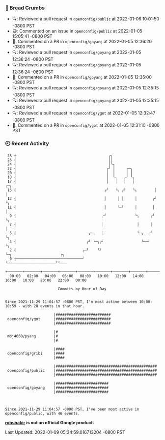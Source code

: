 ### 🍞 Bread Crumbs

 * 🔍: Reviewed a pull request in  `openconfig/public` at 2022-01-06 10:01:50 -0800 PST
 * 😃: Commented on an issue in `openconfig/public` at 2022-01-05 15:05:41 -0800 PST
 * 💬: Commented on a PR in  `openconfig/goyang` at 2022-01-05 12:36:20 -0800 PST
 * 🔍: Reviewed a pull request in  `openconfig/goyang` at 2022-01-05 12:36:24 -0800 PST
 * 🔍: Reviewed a pull request in  `openconfig/goyang` at 2022-01-05 12:36:24 -0800 PST
 * 💬: Commented on a PR in  `openconfig/goyang` at 2022-01-05 12:35:00 -0800 PST
 * 🔍: Reviewed a pull request in  `openconfig/goyang` at 2022-01-05 12:35:15 -0800 PST
 * 🔍: Reviewed a pull request in  `openconfig/goyang` at 2022-01-05 12:35:15 -0800 PST
 * 🔍: Reviewed a pull request in  `openconfig/ygot` at 2022-01-05 12:32:47 -0800 PST
 * 💬: Commented on a PR in  `openconfig/ygot` at 2022-01-05 12:31:10 -0800 PST

### 🕘 Recent Activity
```
 28 ┼                                          ╭╮
 26 ┤                                          ││
 24 ┤                                          │╰╮
 22 ┤                                         ╭╯ │     ╭─╮
 20 ┤                                         │  │     │ │
 18 ┤                                         │  ╰╮   ╭╯ ╰╮
 17 ┤                                         │   │   │   │         ╭─╮
 15 ┤                                        ╭╯   ╰╮ ╭╯   ╰╮        │ │
 13 ┤                                        │     │ │     │       ╭╯ ╰╮
 11 ┤                                        │     ╰─╯     │       │   │
  9 ┤                                       ╭╯             ╰╮     ╭╯   ╰╮
  7 ┤                                       │               │     │     │
  6 ┤                                 ╭─╮   │               ╰─╮  ╭╯     ╰╮
  4 ┤                                ╭╯ ╰─╮╭╯                 ╰──╯       ╰╮
  2 ┤                              ╭─╯    ╰╯                              ╰─╮                      ╭╮
  0 ┼──────────────────────────────╯                                        ╰──────────────────────╯╰───
    +───────+───────+───────+───────+───────+───────+───────+───────+───────+───────+───────+───────+────
  00:00   02:00   04:00   06:00   08:00   10:00   12:00   14:00   16:00   18:00   20:00   22:00   00:00   

						Commits by Hour of Day


Since 2021-11-29 11:04:57 -0800 PST, I'm most active between 10:00-10:59 - with 28 events in that hour.

```



```
                      |#########################
 openconfig/ygot      |#########################
                      |#########################

                      |#
 mbj4668/pyang        |#
                      |#

                      |####
 openconfig/gribi     |####
                      |####

                      |##############################################
 openconfig/public    |##############################################
                      |##############################################

                      |########################
 openconfig/goyang    |########################
                      |########################



Since 2021-11-29 11:04:57 -0800 PST, I've been most active in openconfig/public, with 46 events.

```
**[robshakir](mailto:robjs@google.com) is not an official Google product.**  


Last Updated: 2022-01-09 05:34:59.016713204 -0800 PST
